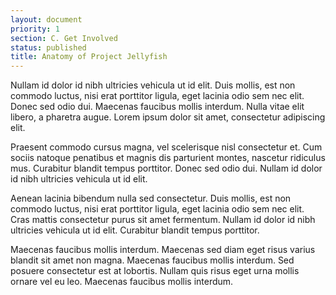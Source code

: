 ```yaml
---
layout: document
priority: 1
section: C. Get Involved
status: published
title: Anatomy of Project Jellyfish
---
```


Nullam id dolor id nibh ultricies vehicula ut id elit. Duis mollis, est non commodo luctus, nisi erat porttitor ligula, eget lacinia odio sem nec elit. Donec sed odio dui. Maecenas faucibus mollis interdum. Nulla vitae elit libero, a pharetra augue. Lorem ipsum dolor sit amet, consectetur adipiscing elit.

Praesent commodo cursus magna, vel scelerisque nisl consectetur et. Cum sociis natoque penatibus et magnis dis parturient montes, nascetur ridiculus mus. Curabitur blandit tempus porttitor. Donec sed odio dui. Nullam id dolor id nibh ultricies vehicula ut id elit.

Aenean lacinia bibendum nulla sed consectetur. Duis mollis, est non commodo luctus, nisi erat porttitor ligula, eget lacinia odio sem nec elit. Cras mattis consectetur purus sit amet fermentum. Nullam id dolor id nibh ultricies vehicula ut id elit. Curabitur blandit tempus porttitor.

Maecenas faucibus mollis interdum. Maecenas sed diam eget risus varius blandit sit amet non magna. Maecenas faucibus mollis interdum. Sed posuere consectetur est at lobortis. Nullam quis risus eget urna mollis ornare vel eu leo. Maecenas faucibus mollis interdum.
